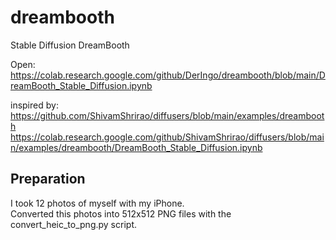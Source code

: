 # dreambooth
Stable Diffusion DreamBooth

Open: https://colab.research.google.com/github/DerIngo/dreambooth/blob/main/DreamBooth_Stable_Diffusion.ipynb

inspired by: https://github.com/ShivamShrirao/diffusers/blob/main/examples/dreambooth<br>
https://colab.research.google.com/github/ShivamShrirao/diffusers/blob/main/examples/dreambooth/DreamBooth_Stable_Diffusion.ipynb

## Preparation
I took 12 photos of myself with my iPhone.<br>
Converted this photos into 512x512 PNG files with the convert_heic_to_png.py script.
